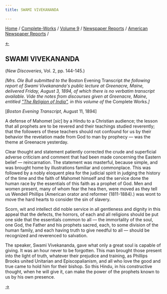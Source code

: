 ```yaml
---
title: SWAMI VIVEKANANDA

---
```

<div>

[Home](../../../../index.htm) /
[Complete-Works](../../../complete_works.htm) / [Volume
9](../../volume_9_contents.htm) / [Newspaper
Reports](../newspaper_reports_contents.htm) / [American Newspaper
Reports](american_newspaper_contents.htm) /

[←](29_lawrence_american_may_18_1894.htm)

## SWAMI VIVEKANANDA

(*New Discoveries*, Vol. 2, pp. 144-145.)

*\[Mrs. Ole Bull submitted to the* Boston Evening Transcript *the
following report of Swami Vivekananda's public lecture at Greenacre,
Maine, delivered Friday, August 3, 1894, of which there is no verbatim
transcript available. Vide the notes from discourses given at Greenacre,
Maine, entitled ["The Religion of
India"](../../notes_of_lectures_and_classes/the_religion_of_india.htm),
in this volume of* the Complete Works.*\]*

\[*Boston Evening Transcript*, August 11, 1894\]

A defense of Mahomet \[*sic*\] by a Hindu to a Christian audience; the
lesson that all prophets are to be revered and their teachings studied
reverently; that the followers of these teachers should not confound for
us by their behavior the revelation made from God to man by prophecy —
was the theme at Greenacre yesterday.

Clear thought and statement patiently corrected the crude and
superficial adverse criticism and comment that had been made concerning
the Eastern belief — reincarnation. The statement was masterful, because
simple, and was brought home by illustrations familiar and commonplace.
This was followed by a nobly eloquent plea for the judicial spirit in
judging the history of the time and the faith of Mahomet himself and the
service done the human race by the essentials of this faith as a prophet
of God. Men and women present, many of whom fear the hea then, were
moved as they tell us Wendell Phillips (American orator and reformer
(1811-1884).) was wont to move the hard hearts to consider the sin of
slavery.

Scorn, wit and intellect did noble service in all gentleness and dignity
in this appeal that the defects, the horrors, of each and all religions
should be put one side that the essentials common to all — the
immortality of the soul, one God, the Father and his prophets sacred,
each, to some division of the human family, and each having truth to
give needful to all — should be recognized and reverenced to salvation.

The speaker, Swami Vivekananda, gave what only a great soul is capable
of giving. It was an hour never to be forgotten. This man brought those
present into the light of truth, whatever their prejudice and training,
as Phillips Brooks united Unitarian and Episcopalianism, and all who
love the good and true came to hold him for their bishop. So this Hindu,
in his constructive thought, when he will give it, can make the power of
the prophets known to us by his own presence.

[→](31_greenacre_voice_1894.htm)

</div>
